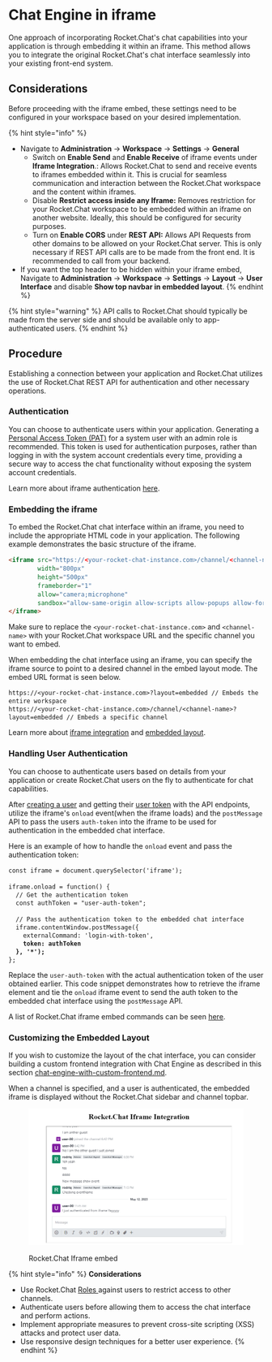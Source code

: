 # Chat Engine in iframe

One approach of incorporating Rocket.Chat's chat capabilities into your application is through embedding it within an iframe. This method allows you to integrate the original Rocket.Chat's chat interface seamlessly into your existing front-end system.&#x20;

## Considerations

Before proceeding with the iframe embed, these settings need to be configured in your workspace based on your desired implementation.

{% hint style="info" %}
* Navigate to **Administration** -> **Workspace** -> **Settings** -> **General**
  * Switch on **Enable Send** and **Enable Receive** of iframe events under **Iframe Integration**.: Allows Rocket.Chat to send and receive events to iframes embedded within it. This is crucial for seamless communication and interaction between the Rocket.Chat workspace and the content within iframes.
  * Disable **Restrict access inside any Iframe:** Removes restriction for your Rocket.Chat workspace to be embedded within an iframe on another website. Ideally, this should be configured for security purposes.
  * Turn on **Enable CORS** under **REST API:**  Allows API Requests from other domains to be allowed on your Rocket.Chat server. This is only necessary if REST API calls are to be made from the front end. It is recommended to call from your backend.
* If you want the top header to be hidden within your iframe embed, Navigate to **Administration** -> **Workspace** -> **Settings** -> **Layout** -> **User Interface** and disable **Show top navbar in embedded layout**.
{% endhint %}

{% hint style="warning" %}
API calls to Rocket.Chat should typically be made from the server side and should be available only to app-authenticated users.
{% endhint %}

## Procedure

Establishing a connection between your application and Rocket.Chat utilizes the use of Rocket.Chat REST API for authentication and other necessary operations.

### Authentication

You can choose to authenticate users within your application. Generating a [Personal Access Token (PAT)](../reference/api/rest-api/endpoints/user-management/users-endpoints/create-users-token.md) for a system user with an admin role is recommended. This token is used for authentication purposes, rather than logging in with the system account credentials every time, providing a secure way to access the chat functionality without exposing the system account credentials.

Learn more about iframe authentication [here](../customize-and-embed/iframe-integration/configuring-iframe-auth/).

### Embedding the iframe

To embed the Rocket.Chat chat interface within an iframe, you need to include the appropriate HTML code in your application. The following example demonstrates the basic structure of the iframe.

```html
<iframe src="https://<your-rocket-chat-instance.com>/channel/<channel-name>?layout=embedded"
        width="800px"
        height="500px"
        frameborder="1"
        allow="camera;microphone"
        sandbox="allow-same-origin allow-scripts allow-popups allow-forms">
</iframe>
```

Make sure to replace the `<your-rocket-chat-instance.com>` and `<channel-name>` with your Rocket.Chat workspace URL and the specific channel you want to embed.

When embedding the chat interface using an iframe, you can specify the iframe source to point to a desired channel in the embed layout mode. The embed URL format is seen below.

```
https://<your-rocket-chat-instance.com>?layout=embedded // Embeds the entire workspace
https://<your-rocket-chat-instance.com>/channel/<channel-name>?layout=embedded // Embeds a specific channel
```

Learn more about [iframe integration](../customize-and-embed/iframe-integration/) and [embedded layout](../customize-and-embed/embedded-layout.md).

### Handling User Authentication

You can choose to authenticate users based on details from your application or create Rocket.Chat users on the fly to authenticate for chat capabilities.

After [creating a user](../reference/api/rest-api/endpoints/user-management/users-endpoints/create-user.md) and getting their [user token](../reference/api/rest-api/endpoints/user-management/users-endpoints/create-users-token.md) with the API endpoints, utilize the iframe's `onload` event(when the iframe loads) and the `postMessage` API to pass the users `auth-token` into the iframe to be used for authentication in the embedded chat interface.&#x20;

Here is an example of how to handle the `onload` event and pass the authentication token:

<pre class="language-javascript"><code class="lang-javascript">const iframe = document.querySelector('iframe');

iframe.onload = function() {
  // Get the authentication token
  const authToken = "user-auth-token";

  // Pass the authentication token to the embedded chat interface
  iframe.contentWindow.postMessage({
    externalCommand: 'login-with-token',
<strong>    token: authToken
</strong><strong>  }, '*');
</strong>};
</code></pre>

Replace the `user-auth-token` with the actual authentication token of the user obtained earlier. This code snippet demonstrates how to retrieve the iframe element and tie the `onload` iframe event to send the auth token to the embedded chat interface using the `postMessage` API.

A list of Rocket.Chat iframe embed commands can be seen [here](../customize-and-embed/iframe-integration/iframe-integration-sending-commands.md).

### **Customizing the Embedded Layout**

If you wish to customize the layout of the chat interface, you can consider building a custom frontend integration with Chat Engine as described in this section [chat-engine-with-custom-frontend.md](chat-engine-with-custom-frontend.md "mention").

When a channel is specified, and a user is authenticated, the embedded iframe is displayed without the Rocket.Chat sidebar and channel topbar.

<figure><img src="../.gitbook/assets/RocketChat Iframe embed.png" alt=""><figcaption><p>Rocket.Chat Iframe embed</p></figcaption></figure>

{% hint style="info" %}
**Considerations**

* Use Rocket.Chat [Roles ](https://docs.rocket.chat/setup-and-configure/roles-in-rocket.chat)against users to restrict access to other channels.
* Authenticate users before allowing them to access the chat interface and perform actions.
* Implement appropriate measures to prevent cross-site scripting (XSS) attacks and protect user data.
* Use responsive design techniques for a better user experience.
{% endhint %}
